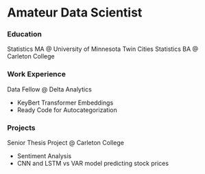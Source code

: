 # Amateur Data Scientist

### Education
Statistics MA @ University of Minnesota Twin Cities
Statistics BA @ Carleton College

### Work Experience
Data Fellow @ Delta Analytics
- KeyBert Transformer Embeddings
- Ready Code for Autocategorization

### Projects
Senior Thesis Project @ Carleton College
- Sentiment Analysis
- CNN and LSTM vs VAR model predicting stock prices
